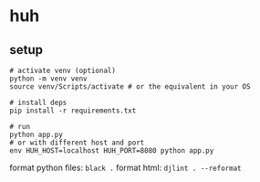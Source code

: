 # huh

## setup

```
# activate venv (optional)
python -m venv venv
source venv/Scripts/activate # or the equivalent in your OS

# install deps
pip install -r requirements.txt

# run
python app.py
# or with different host and port
env HUH_HOST=localhost HUH_PORT=8080 python app.py
```

format python files: `black .`
format html: `djlint . --reformat`

